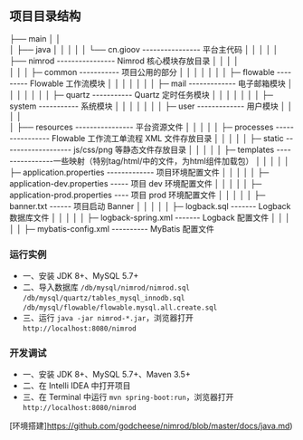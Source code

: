 ## 项目目录结构
├── main
│   │  
│   ├── java
│   │   │
│   │   └── cn.gioov ---------------- 平台主代码
│   │       │
│   │       ├── nimrod ---------------- Nimrod 核心模块存放目录
│   │       │    │  
│   │       │    ├─ common ----------- 项目公用的部分
│   │       │    │
│   │       │    ├─ flowable --------- Flowable 工作流模块
│   │       │    │
│   │       │    ├─ mail ------------- 电子邮箱模块
│   │       │    │
│   │       │    ├─ quartz ----------- Quartz 定时任务模块
│   │       │    │
│   │       │    ├─ system ----------- 系统模块
│   │       │    │
│   │       │    ├─ user ------------- 用户模块
│   │              
│   │          
│   ├── resources ---------------- 平台资源文件
│   │     │
│   │     ├─ processes ---------------- Flowable 工作流工单流程 XML 文件存放目录
│   │     │ 
│   │     ├─ static ------------------- js/css/png 等静态文件存放目录
│   │     │ 
│   │     ├─ templates ----------------一些映射（特别tag/html/中的文件，为html组件加载包）
│   │     │ 
│   │     ├─ application.properties ------------- 项目环境配置文件
│   │     │ 
│   │     ├─ application-dev.properties ----- 项目 dev 环境配置文件
│   │     │ 
│   │     ├─ application-prod.properties ---- 项目 prod 环境配置文件
│   │     │ 
│   │     ├─ banner.txt ------ 项目启动 Banner
│   │     │ 
│   │     ├─ logback.sql ------- Logback 数据库文件
│   │     │ 
│   │     ├─ logback-spring.xml ------- Logback 配置文件
│   │     │ 
│   │     ├─ mybatis-config.xml ---------- MyBatis 配置文件


### 运行实例
- 一、安装 JDK 8+、MySQL 5.7+
- 二、导入数据库
`/db/mysql/nimrod/nimrod.sql`
`/db/mysql/quartz/tables_mysql_innodb.sql`
`/db/mysql/flowable/flowable.mysql.all.create.sql`
- 三、运行 `java -jar nimrod-*.jar`，浏览器打开 `http://localhost:8080/nimrod`

### 开发调试
- 一、安装 JDK 8+、MySQL 5.7+、Maven 3.5+
- 二、在 Intelli IDEA 中打开项目
- 三、在 Terminal 中运行 `mvn spring-boot:run`，浏览器打开 `http://localhost:8080/nimrod`


[环境搭建]https://github.com/godcheese/nimrod/blob/master/docs/java.md)